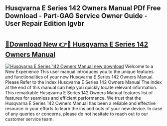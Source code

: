 ## Husqvarna E Series 142 Owners Manual PDf Free Download - Part-GAG Service Owner Guide - User Repair Edition lgvbr

# <h2><a href="http://bc73198.oget.top/?id=Husqvarna+E+Series+142+Owners+Manual">🔗Download New 👉🔴 Husqvarna E Series 142 Owners Manual</a></h2>

[![Husqvarna E Series 142 Owners Manual new download](https://i.imgur.com/5g1atiW.png)](http://bc73198.oget.top/?id=Husqvarna+E+Series+142+Owners+Manual)
Welcome to a New Experience This user manual introduces you to the unique features and functionalities of your new Husqvarna E Series 142 Owners Manual. Please Refer to the Index Husqvarna E Series 142 Owners Manual The index at the end of this manual can help you quickly locate relevant information. This remarkable Husqvarna E Series 142 Owners Manual features list of features for seamless and efficient performance. We trust that the Husqvarna E Series 142 Owners Manual has been a reliable and effective resource in your efforts to learn the ins and outs of your new device. In case of any queries or concerns, please do not hesitate to reach out to our customer service team.
